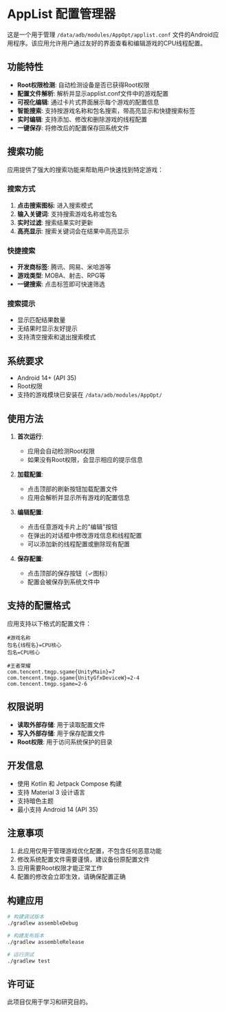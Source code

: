 # AppList 配置管理器

这是一个用于管理 `/data/adb/modules/AppOpt/applist.conf` 文件的Android应用程序。该应用允许用户通过友好的界面查看和编辑游戏的CPU线程配置。

## 功能特性

- **Root权限检测**: 自动检测设备是否已获得Root权限
- **配置文件解析**: 解析并显示applist.conf文件中的游戏配置
- **可视化编辑**: 通过卡片式界面展示每个游戏的配置信息
- **智能搜索**: 支持按游戏名称和包名搜索，带高亮显示和快捷搜索标签
- **实时编辑**: 支持添加、修改和删除游戏的线程配置
- **一键保存**: 将修改后的配置保存回系统文件

## 搜索功能

应用提供了强大的搜索功能来帮助用户快速找到特定游戏：

### 搜索方式
1. **点击搜索图标**: 进入搜索模式
2. **输入关键词**: 支持搜索游戏名称或包名
3. **实时过滤**: 搜索结果实时更新
4. **高亮显示**: 搜索关键词会在结果中高亮显示

### 快捷搜索
- **开发商标签**: 腾讯、网易、米哈游等
- **游戏类型**: MOBA、射击、RPG等
- **一键搜索**: 点击标签即可快速筛选

### 搜索提示
- 显示匹配结果数量
- 无结果时显示友好提示
- 支持清空搜索和退出搜索模式

## 系统要求

- Android 14+ (API 35)
- Root权限
- 支持的游戏模块已安装在 `/data/adb/modules/AppOpt/`

## 使用方法

1. **首次运行**: 
   - 应用会自动检测Root权限
   - 如果没有Root权限，会显示相应的提示信息

2. **加载配置**:
   - 点击顶部的刷新按钮加载配置文件
   - 应用会解析并显示所有游戏的配置信息

3. **编辑配置**:
   - 点击任意游戏卡片上的"编辑"按钮
   - 在弹出的对话框中修改游戏信息和线程配置
   - 可以添加新的线程配置或删除现有配置

4. **保存配置**:
   - 点击顶部的保存按钮（✓图标）
   - 配置会被保存到系统文件中

## 支持的配置格式

应用支持以下格式的配置文件：

```
#游戏名称
包名{线程名}=CPU核心
包名=CPU核心

#王者荣耀
com.tencent.tmgp.sgame{UnityMain}=7
com.tencent.tmgp.sgame{UnityGfxDeviceW}=2-4
com.tencent.tmgp.sgame=2-6
```

## 权限说明

- **读取外部存储**: 用于读取配置文件
- **写入外部存储**: 用于保存配置文件
- **Root权限**: 用于访问系统保护的目录

## 开发信息

- 使用 Kotlin 和 Jetpack Compose 构建
- 支持 Material 3 设计语言
- 支持暗色主题
- 最小支持 Android 14 (API 35)

## 注意事项

1. 此应用仅用于管理游戏优化配置，不包含任何恶意功能
2. 修改系统配置文件需要谨慎，建议备份原配置文件
3. 应用需要Root权限才能正常工作
4. 配置的修改会立即生效，请确保配置正确

## 构建应用

```bash
# 构建调试版本
./gradlew assembleDebug

# 构建发布版本
./gradlew assembleRelease

# 运行测试
./gradlew test
```

## 许可证

此项目仅用于学习和研究目的。